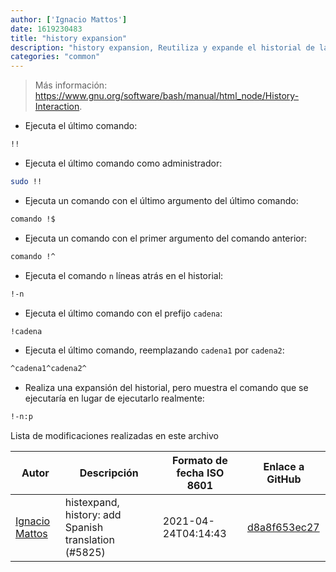 ```yaml
---
author: ['Ignacio Mattos']
date: 1619230483
title: "history expansion"
description: "history expansion, Reutiliza y expande el historial de la shell en `sh`, `bash`, `zsh`, `rbash` y `ksh`."
categories: "common"
---
```

> Más información: <https://www.gnu.org/software/bash/manual/html_node/History-Interaction>.

- Ejecuta el último comando:

```bash
!!
```

- Ejecuta el último comando como administrador:

```bash
sudo !!
```

- Ejecuta un comando con el último argumento del último comando:

```bash
comando !$
```

- Ejecuta un comando con el primer argumento del comando anterior:

```bash
comando !^
```

- Ejecuta el comando `n` líneas atrás en el historial:

```bash
!-n
```

- Ejecuta el último comando con el prefijo `cadena`:

```bash
!cadena
```

- Ejecuta el último comando, reemplazando `cadena1` por `cadena2`:

```bash
^cadena1^cadena2^
```

- Realiza una expansión del historial, pero muestra el comando que se ejecutaría en lugar de ejecutarlo realmente:

```bash
!-n:p
```
Lista de modificaciones realizadas en este archivo


Autor | Descripción | Formato de fecha ISO 8601 | Enlace a GitHub
------|-----|-----|-----
[Ignacio Mattos](mailto:69126302+Nacho-source@users.noreply.github.com) | histexpand, history: add Spanish translation (#5825) | 2021-04-24T04:14:43 | [d8a8f653ec27](https://github.com/tldr-pages/tldr/commit/d8a8f653ec27a521dc4e079f58fd2dba621e5170)

